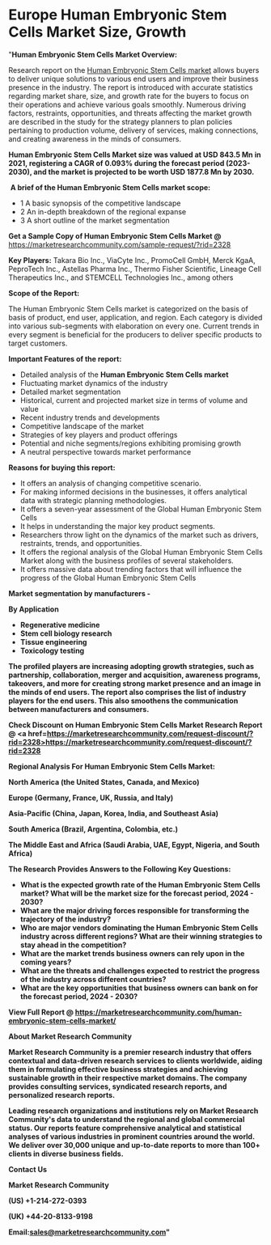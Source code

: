 # Europe Human Embryonic Stem Cells Market Size, Growth
"<strong>Human Embryonic Stem Cells Market Overview:</strong>

Research report on the <a href=https://marketresearchcommunity.com/human-embryonic-stem-cells-market/>Human Embryonic Stem Cells market</a> allows buyers to deliver unique solutions to various end users and improve their business presence in the industry. The report is introduced with accurate statistics regarding market share, size, and growth rate for the buyers to focus on their operations and achieve various goals smoothly. Numerous driving factors, restraints, opportunities, and threats affecting the market growth are described in the study for the strategy planners to plan policies pertaining to production volume, delivery of services, making connections, and creating awareness in the minds of consumers.

<strong>Human Embryonic Stem Cells Market size was valued at USD 843.5 Mn in 2021, registering a CAGR of 0.093% during the forecast period (2023-2030), and the market is projected to be worth USD 1877.8 Mn by 2030.</strong>

 <Strong>A brief of the Human Embryonic Stem Cells market scope:</Strong>
<ul>
 <li>1  A basic synopsis of the competitive landscape</li>
 <li>2  An in-depth breakdown of the regional expanse</li>
 <li>3  A short outline of the market segmentation</li>
</ul>
<strong>Get a Sample Copy of Human Embryonic Stem Cells Market @ </b></strong><a href=https://marketresearchcommunity.com/sample-request/?rid=2328><u>https://marketresearchcommunity.com/sample-request/?rid=2328</u></a>

<strong>Key Players:</strong> 
Takara Bio Inc., ViaCyte Inc., PromoCell GmbH, Merck KgaA, PeproTech Inc., Astellas Pharma Inc., Thermo Fisher Scientific, Lineage Cell Therapeutics Inc., and STEMCELL Technologies Inc., among others

<strong>Scope of the Report:</strong>

The Human Embryonic Stem Cells market is categorized on the basis of basis of product, end user, application, and region. Each category is divided into various sub-segments with elaboration on every one. Current trends in every segment is beneficial for the producers to deliver specific products to target customers.

<strong><b>Important Features of the report:</b></strong>
<ul>
  <li>Detailed analysis of the <strong><b>Human Embryonic Stem Cells </b></strong><strong><b>market</b></strong></li>
  <li>Fluctuating market dynamics of the industry</li>
  <li>Detailed market segmentation</li>
  <li>Historical, current and projected market size in terms of volume and value</li>
  <li>Recent industry trends and developments</li>
  <li>Competitive landscape of the market</li>
  <li>Strategies of key players and product offerings</li>
  <li>Potential and niche segments/regions exhibiting promising growth</li>
  <li>A neutral perspective towards market performance</li>
</ul>
<strong><b>Reasons for buying this report:</b></strong>
<ul>
  <li>It offers an analysis of changing competitive scenario.</li>
  <li>For making informed decisions in the businesses, it offers analytical data with strategic planning methodologies.</li>
  <li>It offers a seven-year assessment of the Global Human Embryonic Stem Cells</li>
  <li>It helps in understanding the major key product segments.</li>
  <li>Researchers throw light on the dynamics of the market such as drivers, restraints, trends, and opportunities.</li>
  <li>It offers the regional analysis of the Global Human Embryonic Stem Cells Market along with the business profiles of several stakeholders.</li>
  <li>It offers massive data about trending factors that will influence the progress of the Global Human Embryonic Stem Cells</li>
</ul>

<strong>Market segmentation by manufacturers -</strong>


<strong><strong>By Application</strong></h4>
<ul>
 	<li>Regenerative medicine</li>
 	<li>Stem cell biology research</li>
 	<li>Tissue engineering</li>
 	<li>Toxicology testing</li>
</ul>

The profiled players are increasing adopting growth strategies, such as partnership, collaboration, merger and acquisition, awareness programs, takeovers, and more for creating strong market presence and an image in the minds of end users. The report also comprises the list of industry players for the end users. This also smoothens the communication between manufacturers and consumers.

<strong><b>Check Discount on Human Embryonic Stem Cells Market Research Report @ </b></strong><a href=https://marketresearchcommunity.com/request-discount/?rid=2328><u>https://marketresearchcommunity.com/request-discount/?rid=2328</u></a>

<strong>Regional Analysis For Human Embryonic Stem Cells Market:</strong>

<strong>North America</strong> (the United States, Canada, and Mexico)

<strong>Europe</strong> (Germany, France, UK, Russia, and Italy)

<strong>Asia-Pacific</strong> (China, Japan, Korea, India, and Southeast Asia)

<strong>South America</strong> (Brazil, Argentina, Colombia, etc.)

<strong>The Middle East and Africa</strong> (Saudi Arabia, UAE, Egypt, Nigeria, and South Africa)

<strong>The Research Provides Answers to the Following Key Questions:</strong>
<ul>
 	<li>What is the expected growth rate of the Human Embryonic Stem Cells market? What will be the market size for the forecast period, 2024 - 2030?</li>
 	<li>What are the major driving forces responsible for transforming the trajectory of the industry?</li>
 	<li>Who are major vendors dominating the Human Embryonic Stem Cells industry across different regions? What are their winning strategies to stay ahead in the competition?</li>
 	<li>What are the market trends business owners can rely upon in the coming years?</li>
 	<li>What are the threats and challenges expected to restrict the progress of the industry across different countries?</li>
 	<li>What are the key opportunities that business owners can bank on for the forecast period, 2024 - 2030?</li>
</ul>

<strong>View Full Report @</strong> <a href=https://marketresearchcommunity.com/human-embryonic-stem-cells-market/>https://marketresearchcommunity.com/human-embryonic-stem-cells-market/</a>

<strong>About Market Research Community</strong>

Market Research Community is a premier research industry that offers contextual and data-driven research services to clients worldwide, aiding them in formulating effective business strategies and achieving sustainable growth in their respective market domains. The company provides consulting services, syndicated research reports, and personalized research reports.

Leading research organizations and institutions rely on Market Research Community's data to understand the regional and global commercial status. Our reports feature comprehensive analytical and statistical analyses of various industries in prominent countries around the world. We deliver over 30,000 unique and up-to-date reports to more than 100+ clients in diverse business fields.

<strong>Contact Us</strong>

<strong>Market Research Community</strong>

(US) +1-214-272-0393

(UK) +44-20-8133-9198

<strong>Email:</strong>sales@marketresearchcommunity.com"
